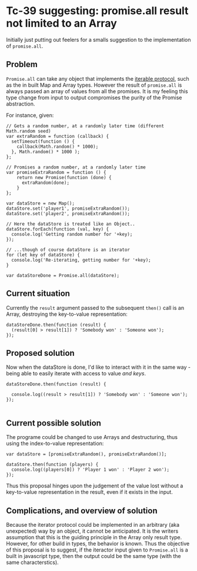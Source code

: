 # Tc-39 suggesting: promise.all result not limited to an Array

Initially just putting out feelers for a smalls suggestion to the implementation of `promise.all`.

## Problem

`Promise.all` can take any object that implements the [iterable protocol](https://developer.mozilla.org/en-US/docs/Web/JavaScript/Reference/Iteration_protocols), such as the in built Map and Array types. However the result of `promise.all` is always passed an array of values from all the promises. It is my feeling this type change from input to output compromises the purity of the Promise abstraction.

For instance, given:

```
// Gets a random number, at a randomly later time (different Math.random seed)
var extraRandom = function (callback) {
  setTimeout(function () {
    callback(Math.random() * 1000);
  }, Math.random() * 1000 );
};

// Promises a random number, at a randomly later time
var promiseExtraRandom = function () {
    return new Promise(function (done) {
      extraRandom(done);
    }
};

var dataStore = new Map();
dataStore.set('player1', promiseExtraRandom());
dataStore.set('player2', promiseExtraRandom());

// Here the dataStore is treated like an Object..
dataStore.forEach(function (val, key) {
  console.log('Getting random number for '+key);
});

// ...though of course dataStore is an iterator
for (let key of dataStore) {
  console.log('Re-iterating, getting number for '+key);
}

var dataStoreDone = Promise.all(dataStore);

```


## Current situation

Currently the `result` argument passed to the subsequent `then()` call is an Array, destroying the key-to-value representation:

```
dataStoreDone.then(function (result) {
  (result[0] > result[1]) ? 'Somebody won' : 'Someone won');
});
```

## Proposed solution

Now when the dataStore is done, I'd like to interact with it in the same way - being able to easily iterate with access to value _and keys_. 

```
dataStoreDone.then(function (result) {
  
  console.log((result > result[1]) ? 'Somebody won' : 'Someone won');
});
    
```

## Current possible solution

The programe could be changed to use Arrays and destructuring, thus using the index-to-value representation:

```
var dataStore = [promiseExtraRandom(), promiseExtraRandom()];

dataStore.then(function (players) {
  console.log((players[0]) ? 'Player 1 won' : 'Player 2 won');
});
```

Thus this proposal hinges upon the judgement of the value lost without a key-to-value representation in the result, even if it exists in the input.

## Complications, and overview of solution

Because the iterator protocol could be implemented in an arbitrary (aka unexpected) way by an object, it cannot be anticipated. It is the writers assumption that this is the guiding principle in the Array only result type. However, for other build in types, the behavior is known. Thus the objective of this proposal is to suggest, if the iteractor input given to `Promise.all` is a built in javascript type, then the output could be the same type (with the same characterstics).

